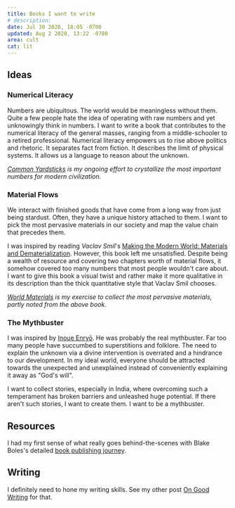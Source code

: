 ```yaml
---
title: Books I want to write
# description:
date: Jul 30 2020, 18:05 -0700
updated: Aug 2 2020, 13:22 -0700
area: cult
cat: lit
---
```


## Ideas

### Numerical Literacy

Numbers are ubiquitous. The world would be meaningless without them.
Quite a few people hate the idea of operating with raw numbers and yet
unknowingly think in numbers. I want to write a book that contributes
to the numerical literacy of the general masses, ranging from
a middle-schooler to a retired professional. Numerical literacy
empowers us to rise above politics and rhetoric. It separates fact
from fiction. It describes the limit of physical systems. It allows us
a language to reason about the unknown.

_[Common Yardsticks](/kb/common-yardsticks) is my ongoing effort to crystallize the most important numbers for modern civilization._

### Material Flows

We interact with finished goods that have come from a long way from just
being stardust. Often, they have a unique history attached to them. I
want to pick the most pervasive materials in our society and map the
value chain that precedes them.

I was inspired by reading _Vaclav Smil_'s [Making the Modern World: Materials and Dematerialization](http://vaclavsmil.com/2013/11/01/making-modern-world-materials-dematerialization/). However, this book
left me unsatisfied. Despite being a wealth of resource and covering two chapters worth of material flows, it somehow covered too many numbers that
most people wouldn't care about. I want to give this book a visual twist and
rather make it more qualitative in its description than the thick quantitative style that Vaclav Smil chooses.

_[World Materials](/kb/world-materials) is my exercise to collect the most
pervasive materials, partly noted from the above book._

### The Mythbuster

I was inspired by [Inoue Enryō](/kb/inoue-enryō). He was probably the real
mythbuster. Far too many people have succumbed to superstitions and
folklore. The need to explain the unknown via a divine intervention is
overrated and a hindrance to our development. In my ideal world,
everyone should be attracted towards the unexpected and unexplained instead
of conveniently explaining it away as "God's will".

I want to collect stories, especially in India, where overcoming such
a temperament has broken barriers and unleashed huge potential. If there
aren't such stories, I want to create them. I want to be a mythbuster.

## Resources

I had my first sense of what really goes behind-the-scenes with
Blake Boles's detailed [book publishing journey](https://www.blakeboles.com/2020/07/book-story/).

## Writing

I definitely need to hone my writing skills. See my other post
[On Good Writing](/kb/on-good-writing) for that.
